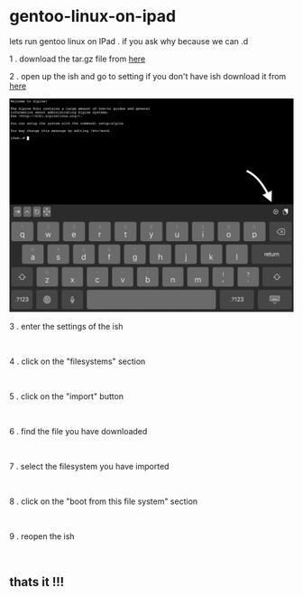 <img src="">

# gentoo-linux-on-ipad
lets run gentoo linux on IPad . if you ask why because we can .d

1 . download the tar.gz file from <a href="https://drive.google.com/file/d/1qqCvzCd5pyVJm4Y8Fr4ptR5Rag8Kh9uM/view?usp=drivesdk">here</a>

2 . open up the ish and go to setting if you don't have ish download it from <a href="https://apps.apple.com/tr/app/ish-shell/id1436902243">here</a>

<img src="https://github.com/Aydeniztr/gentoo-linux-on-ipad/raw/main/A73D71F2-3154-4759-91FE-F07878A084AA.jpeg">

3 . enter the settings of the ish

<img src="">

4 . click on the "filesystems" section

<img src="">

5 . click on the "import" button

<img src="">
     
6 . find the file you have downloaded

<img src="">

7 . select the filesystem you have imported

<img src="">

8 . click on the "boot from this file system" section

<img src="">
     
9 . reopen the ish

<img src="">
     
     
## thats it !!!
